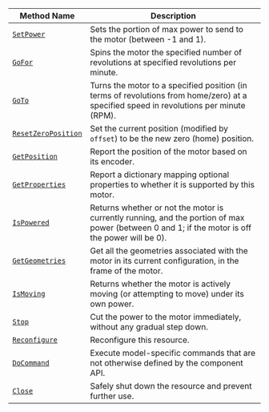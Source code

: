 <!-- prettier-ignore -->
| Method Name | Description |
| ----------- | ----------- |
| [`SetPower`](/components/motor/#setpower) | Sets the portion of max power to send to the motor (between -1 and 1). |
| [`GoFor`](/components/motor/#gofor) | Spins the motor the specified number of revolutions at specified revolutions per minute. |
| [`GoTo`](/components/motor/#goto) | Turns the motor to a specified position (in terms of revolutions from home/zero) at a specified speed in revolutions per minute (RPM). |
| [`ResetZeroPosition`](/components/motor/#resetzeroposition) | Set the current position (modified by `offset`) to be the new zero (home) position. |
| [`GetPosition`](/components/motor/#getposition) | Report the position of the motor based on its encoder. |
| [`GetProperties`](/components/motor/#getproperties) | Report a dictionary mapping optional properties to whether it is supported by this motor. |
| [`IsPowered`](/components/motor/#ispowered) | Returns whether or not the motor is currently running, and the portion of max power (between 0 and 1; if the motor is off the power will be 0). |
| [`GetGeometries`](/components/motor/#getgeometries) | Get all the geometries associated with the motor in its current configuration, in the frame of the motor. |
| [`IsMoving`](/components/motor/#ismoving) | Returns whether the motor is actively moving (or attempting to move) under its own power. |
| [`Stop`](/components/motor/#stop) | Cut the power to the motor immediately, without any gradual step down. |
| [`Reconfigure`](/components/motor/#reconfigure) | Reconfigure this resource. |
| [`DoCommand`](/components/motor/#docommand) | Execute model-specific commands that are not otherwise defined by the component API. |
| [`Close`](/components/motor/#close) | Safely shut down the resource and prevent further use. |
